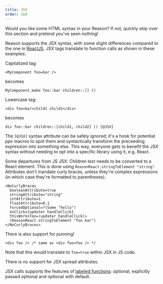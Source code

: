 ```yaml
---
title: JSX
order: 160
---
```


Would you like some HTML syntax in your Reason? If not, quickly skip over this section and pretend you've seen nothing!

Reason supports the JSX syntax, with some slight differences compared to the one in [ReactJS](https://facebook.github.io/react/docs/introducing-jsx.html). JSX tags translate to function calls as shown in these examples:

Capitalized tag:

```reason
<MyComponent foo=bar />
```

becomes

```reason
MyComponent.make foo::bar children::[] ()
```

Lowercase tag:

```reason
<div foo=bar>child1 child2</div>
```

becomes

```reason
div foo::bar children::[child1, child2] () [@JSX]
```

The `[@JSX]` syntax attribute can be safely ignored; it's a hook for potential
ppx macros to spot them and syntactically transform the preceeding expression
into something else. This way, everyone gets to benefit the JSX syntax without
needing to opt into a specific library using it, e.g. React.

Some departures from JS JSX: Children text needs to be converted to a React element. 
This is done using `ReasonReact.stringToElement "string"`. Attributes
don't mandate curly braces, unless they're complex expressions (in which case
they're formatted to parentheses).

```reason
<NoCurlyBraces
  booleanAttribute=true
  stringAttribute="string"
  intAttribute=1
  floatAttribute=0.1
  forcedOptional=?(Some "hello")
  onClick={updater handleClick}
  thisWorksToo=(updater handleClick)>
  (ReasonReact.stringToElement "foo bar")
</NoCurlyBraces>
```

There is also support for punning!

```reason
<div foo /> /* same as <div foo=foo /> */
```

Note that this would translate to `foo=true` within JSX in JS code.

There is no support for JSX spread attributes.

JSX calls supports the features of [labeled functions](functions#labeled-arguments): optional, explicitly passed optional and optional with default.
